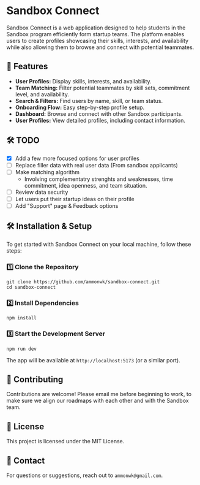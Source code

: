 # Sandbox Connect

Sandbox Connect is a web application designed to help students in the Sandbox program efficiently form startup teams. The platform enables users to create profiles showcasing their skills, interests, and availability while also allowing them to browse and connect with potential teammates. 

## 🚀 Features
- **User Profiles:** Display skills, interests, and availability.
- **Team Matching:** Filter potential teammates by skill sets, commitment level, and availability.
- **Search & Filters:** Find users by name, skill, or team status.
- **Onboarding Flow:** Easy step-by-step profile setup.
- **Dashboard:** Browse and connect with other Sandbox participants.
- **User Profiles:** View detailed profiles, including contact information.

## 🛠️ TODO

- [x] Add a few more focused options for user profiles
- [ ] Replace filler data with real user data (From sandbox applicants)
- [ ] Make matching algorithm
    - Involving complementatry strenghts and weaknesses, time commitment, idea openness, and team situation.
- [ ] Review data security
- [ ] Let users put their startup ideas on their profile
- [ ] Add "Support" page & Feedback options

## 🛠️ Installation & Setup
To get started with Sandbox Connect on your local machine, follow these steps:

### 1️⃣ Clone the Repository
```
git clone https://github.com/ammonwk/sandbox-connect.git
cd sandbox-connect
```

### 2️⃣ Install Dependencies
```
npm install
```

### 3️⃣ Start the Development Server
```
npm run dev
```

The app will be available at `http://localhost:5173` (or a similar port).

## 🤝 Contributing
Contributions are welcome! Please email me before beginning to work, to make sure
we align our roadmaps with each other and with the Sandbox team.

## 📜 License
This project is licensed under the MIT License.

## 📧 Contact
For questions or suggestions, reach out to `ammonwk@gmail.com`.
